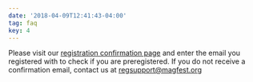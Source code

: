 ```yaml
---
date: '2018-04-09T12:41:43-04:00'
tag: faq
key: 4
---
```

Please visit our [registration confirmation page](https://west2018.uber.magfest.org/uber/preregistration/check_if_preregistered) and enter the email you registered with to check if you are preregistered. If you do not receive a confirmation email, contact us at [regsupport@magfest.org](mailto:regsupport@magfest.org)
